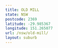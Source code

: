 ```yaml
---
title: OLD MILL
state: NSW
postcode: 2369
latitude: -29.985367
longitude: 151.265077
url: /nsw/old-mill/
layout: suburb
---
```

